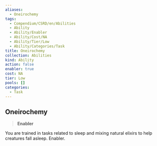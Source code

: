 ```yaml
---
aliases:
  - Oneirochemy
tags:
  - Compendium/CSRD/en/Abilities
  - Ability
  - Ability/Enabler
  - Ability/Cost/NA
  - Ability/Tier/Low
  - Ability/Categories/Task
title: Oneirochemy
collection: Abilities
kind: Ability
action: false
enabler: true
cost: NA
tier: Low
pools: []
categories:
  - Task
---
```

## Oneirochemy  
>**Enabler**
  
You are trained in tasks related to sleep and mixing natural elixirs to help creatures fall asleep. Enabler.